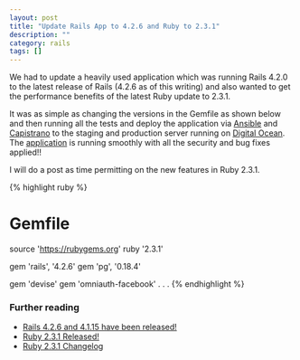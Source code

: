 ```yaml
---
layout: post
title: "Update Rails App to 4.2.6 and Ruby to 2.3.1"
description: ""
category: rails
tags: []
---
```


We had to update a heavily used application which was running Rails 4.2.0 to the latest release of Rails (4.2.6 as of this writing) and also wanted to get the performance benefits of the latest Ruby update to 2.3.1.

It was as simple as changing the versions in the Gemfile as shown below and then running all the tests and deploy the application via [Ansible](https://www.ansible.com/) and [Capistrano](http://capistranorb.com/documentation/overview/what-is-capistrano/#) to the staging and production server running on [Digital Ocean](https://www.digitalocean.com/). The [application](http://supportGFC.org) is running smoothly with all the security and bug fixes applied!!

I will do a post as time permitting on the new features in Ruby 2.3.1.

{% highlight ruby %}
# Gemfile
source 'https://rubygems.org'
ruby '2.3.1'

gem 'rails', '4.2.6'
gem 'pg', '0.18.4'

gem 'devise'
gem 'omniauth-facebook'
.
.
.
{% endhighlight %}

### Further reading

* [Rails 4.2.6 and 4.1.15 have been released!](http://weblog.rubyonrails.org/2016/3/11/Rails-4-2-6-and-4-1-15-have-been-released/)
* [Ruby 2.3.1 Released!](https://www.ruby-lang.org/en/news/2016/04/26/ruby-2-3-1-released/)
* [Ruby 2.3.1 Changelog](http://svn.ruby-lang.org/repos/ruby/tags/v2_3_1/ChangeLog)
